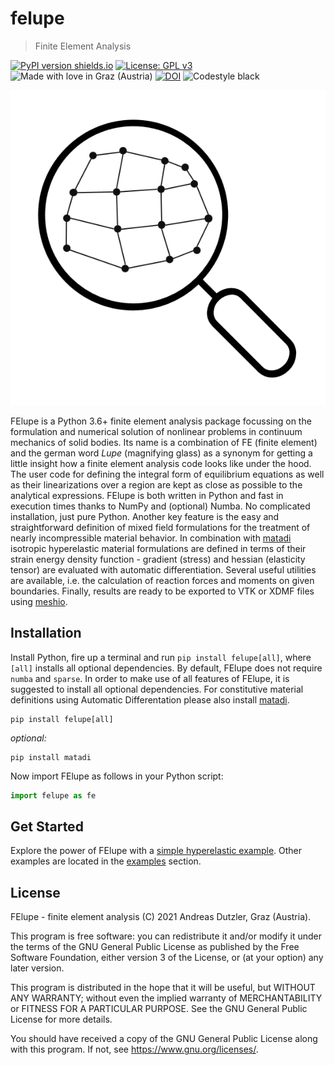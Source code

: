 # felupe

> Finite Element Analysis

[![PyPI version shields.io](https://img.shields.io/pypi/v/felupe.svg)](https://pypi.python.org/pypi/felupe/) [![License: GPL v3](https://img.shields.io/badge/License-GPLv3-blue.svg)](https://www.gnu.org/licenses/gpl-3.0) ![Made with love in Graz (Austria)](https://madewithlove.now.sh/at?heart=true&colorB=%231f744f&text=Graz+%28Austria%29) [![DOI](https://zenodo.org/badge/360657894.svg)](https://zenodo.org/badge/latestdoi/360657894) ![Codestyle black](https://img.shields.io/badge/code%20style-black-black)

![FElupe](https://raw.githubusercontent.com/adtzlr/felupe/main/docs/images/felupe_logo.png)

FElupe is a Python 3.6+ finite element analysis package focussing on the formulation and numerical solution of nonlinear problems in continuum mechanics of solid bodies. Its name is a combination of FE (finite element) and the german word *Lupe* (magnifying glass) as a synonym for getting a little insight how a finite element analysis code looks like under the hood. The user code for defining the integral form of equilibrium equations as well as their linearizations over a region are kept as close as possible to the analytical expressions. FElupe is both written in Python and fast in execution times thanks to NumPy and (optional) Numba. No complicated installation, just pure Python. Another key feature is the easy and straightforward definition of mixed field formulations for the treatment of nearly incompressible material behavior. In combination with [matadi](https://github.com/adtzlr/matadi) isotropic hyperelastic material formulations are defined in terms of their strain energy density function - gradient (stress) and hessian (elasticity tensor) are evaluated with automatic differentiation. Several useful utilities are available, i.e. the calculation of reaction forces and moments on given boundaries. Finally, results are ready to be exported to VTK or XDMF files using [meshio](https://github.com/nschloe/meshio).

## Installation
Install Python, fire up a terminal and run `pip install felupe[all]`, where `[all]` installs all optional dependencies. By default, FElupe does not require `numba` and `sparse`. In order to make use of all features of FElupe, it is suggested to install all optional dependencies. For constitutive material definitions using Automatic Differentation please also install [matadi](https://github.com/adtzlr/matadi).

```shell
pip install felupe[all]
```

*optional:*
```shell
pip install matadi
```

Now import FElupe as follows in your Python script:

```python
import felupe as fe
```

## Get Started
Explore the power of FElupe with a [simple hyperelastic example](quickstart.md). Other examples are located in the [examples](examples.md) section.

## License
FElupe - finite element analysis (C) 2021 Andreas Dutzler, Graz (Austria).

This program is free software: you can redistribute it and/or modify it under the terms of the GNU General Public License as published by the Free Software Foundation, either version 3 of the License, or (at your option) any later version.

This program is distributed in the hope that it will be useful, but WITHOUT ANY WARRANTY; without even the implied warranty of MERCHANTABILITY or FITNESS FOR A PARTICULAR PURPOSE. See the GNU General Public License for more details.

You should have received a copy of the GNU General Public License along with this program. If not, see <https://www.gnu.org/licenses/>.